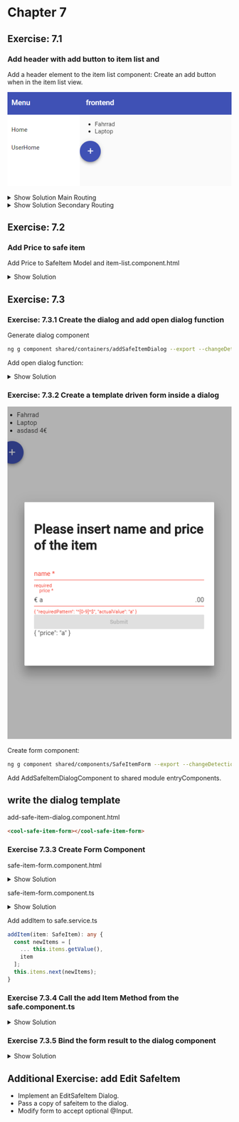 # Chapter 7

## Exercise: 7.1

### Add header with add button to item list and

Add a header element to the item list component:
Create an add button when in the item list view.

![71](screenshots/71.PNG)

<details><summary>Show Solution Main Routing</summary>
  
- item-list.component.html

```html
<cool-header-with-sidenav>
  <ng-container navlist>
    <mat-nav-list>
      <a mat-list-item routerLink="/home" routerLinkActive="active">Home</a>
      <mat-divider></mat-divider>
      <a mat-list-item routerLink="../" routerLinkActive="active">Back to Safes</a>
    </mat-nav-list>
  </ng-container>
  <!-- Content Start -->
  <ng-container body>
    <header>
      <h4 mat-subheader>Items</h4>
      <button mat-mini-fab color="primary" (click)="onAddSafeItem($event)">
        <mat-icon aria-label="Example icon-button with a add icon">add</mat-icon>
      </button>
    </header>
    <mat-list>
      <mat-list-item *ngFor="let item of items">{{ item?.name }}</mat-list-item>
    </mat-list>
  </ng-container>
  <!-- Content End -->
</cool-header-with-sidenav>

```

item-list.component.scss

```css
header {
  display: flex;
  flex-direction: row;
  align-items: center;
}

```

```typescript
```

</details>
<details><summary>Show Solution Secondary Routing</summary>

safe.component.html

```html
<footer>
  <button mat-fab color="primary" (click)="onAddSafeItem($event)" >
     <mat-icon aria-label="Example icon-button with a add icon">add</mat-icon>
  </button>
</footer>
```

safe.component.scss

```css
:host {
  display: flex;
  flex-direction: column;
}

cool-item-list {
  flex: 1;
}
```

safe.component.ts

```typescript
  ...
  constructor(
    private activatedRoute: ActivatedRoute,
    private service: SafeService,
    private dialog: MatDialog,
  ) { }

  ...

  onAddSafeItem(event) {
    const dialogRef = this.dialog.open(AddSafeItemDialogComponent, {
      height: '400px',
      width: '600px',
    });
  }
```

</details>

## Exercise: 7.2

### Add Price to safe item

Add Price to SafeItem Model and item-list.component.html

<details><summary>Show Solution </summary>

- item-list.component.html (short)

```html
<ng-container body>
    <header>
      <h4 mat-subheader>Items</h4>
      <button mat-mini-fab color="primary" (click)="onAddSafeItem($event)">
        <mat-icon aria-label="Example icon-button with a add icon">add</mat-icon>
      </button>
    </header>
    <mat-list>
      <mat-list-item *ngFor="let item of items">
        <p matLine>{{ item?.name }}</p>
        <p matLine>{{ item?.price }}€</p>
      </mat-list-item>
    </mat-list>
  </ng-container>
```

</details>

## Exercise: 7.3

### Exercise: 7.3.1 Create the dialog and add open dialog function

Generate dialog component

```bash
ng g component shared/containers/addSafeItemDialog --export --changeDetection OnPush
```

Add open dialog function:

<details><summary>Show Solution</summary>

```typescript
```

</details>

### Exercise: 7.3.2 Create a template driven form inside a dialog

![73](screenshots/73.PNG)

Create form component:

```bash
ng g component shared/components/SafeItemForm --export --changeDetection OnPush
```

Add AddSafeItemDialogComponent to shared module entryComponents.

## write the dialog template

add-safe-item-dialog.component.html

```html
<cool-safe-item-form></cool-safe-item-form>
```

### Exercise 7.3.3 Create Form Component

safe-item-form.component.html

<details><summary>Show Solution</summary>
<p>

```html
<h1>Please insert name and price of the item</h1>
<form (ngSubmit)="onSubmit()" #safeitemForm="ngForm">
  <div>
    <mat-form-field>
      <input autocomplete="section-item name" #name="ngModel" matInput placeholder="name" required aria-required="true" [(ngModel)]="model.name" type="text"
        name="name" class="form-control" id="name">
      <mat-error *ngIf="(name.invalid || !name.pristine) && name.getError('required')">required</mat-error>
    </mat-form-field>
    <mat-form-field>
      <input autocomplete="section-item price" #price="ngModel" matInput required placeholder="price" pattern="[0-9]*" aria-required="true" [(ngModel)]="model.price"
        type="text" name="price" class="form-control" id="price">
      <span matPrefix>€&nbsp;</span>
      <span matSuffix>.00</span>
      <mat-error *ngIf="(price.invalid || !price.pristine) && price.getError('required')">required</mat-error>
      <mat-error *ngIf="price.invalid || !price.pristine ">{{price.getError('pattern') | json}}</mat-error>
    </mat-form-field>
    <button [disabled]="!safeitemForm.form.valid" mat-raised-button color="primary" type="submit">Submit</button>
  </div>
  {{ model | json }}
</form>
```

</p>
</details>

safe-item-form.component.ts

<details><summary>Show Solution</summary>
<p>

```typescript
import {
  Component,
  EventEmitter,
  OnInit,
  ChangeDetectionStrategy,
  Input,
  Output
} from "@angular/core";
import { SafeItem } from "src/app/core";

@Component({
  selector: "cool-safe-item-form",
  templateUrl: "./safe-item-form.component.html",
  styleUrls: ["./safe-item-form.component.scss"],
  changeDetection: ChangeDetectionStrategy.OnPush
})
export class SafeItemFormComponent implements OnInit {
  @Output()
  result: EventEmitter<SafeItem> = new EventEmitter();
  model = <SafeItem>{};

  constructor() {}

  ngOnInit() {}

  onSubmit() {
    this.result.emit(this.model);
  }

  // TODO: Remove this when we're done
  get diagnostic() {
    return JSON.stringify(this.model);
  }
}
```

</p>
</details>

Add addItem to safe.service.ts

```typescript
addItem(item: SafeItem): any {
  const newItems = [
    ... this.items.getValue(),
    item
  ];
  this.items.next(newItems);
}
```

### Exercise 7.3.4 Call the add Item Method from the safe.component.ts

<details><summary>Show Solution</summary>

safe.component.ts

```typescript
onAddSafeItem(event) {
  const dialogRef = this.dialog.open(AddSafeItemDialogComponent, {
    height: '400px',
    width: '600px',
  });
  dialogRef.afterClosed().subscribe(result => {
    console.log(`Dialog result: ${result}`);
    if (result) {
      this.service.addItem(result);
    }
  });
}
```

</details>

### Exercise 7.3.5 Bind the form result to the dialog component

<details><summary>Show Solution</summary>

Add close function to the dialog:
add-safe-item-dialog.component.ts

```typescript
export class AddSafeItemDialogComponent implements OnInit {
  constructor(public dialogRef: MatDialogRef<AddSafeItemDialogComponent>) {}

  ngOnInit() { }

  closeDialog(safeItem: SafeItem) {
    this.dialogRef.close(safeItem);
  }
}
```

add-safe-item-dialog.component.html

```html
<cool-safe-item-form (result)="closeDialog($event)"></cool-safe-item-form>
```

</details>

## Additional Exercise: add Edit SafeItem

- Implement an EditSafeItem Dialog.
- Pass a copy of safeitem to the dialog.
- Modify form to accept optional @Input.

